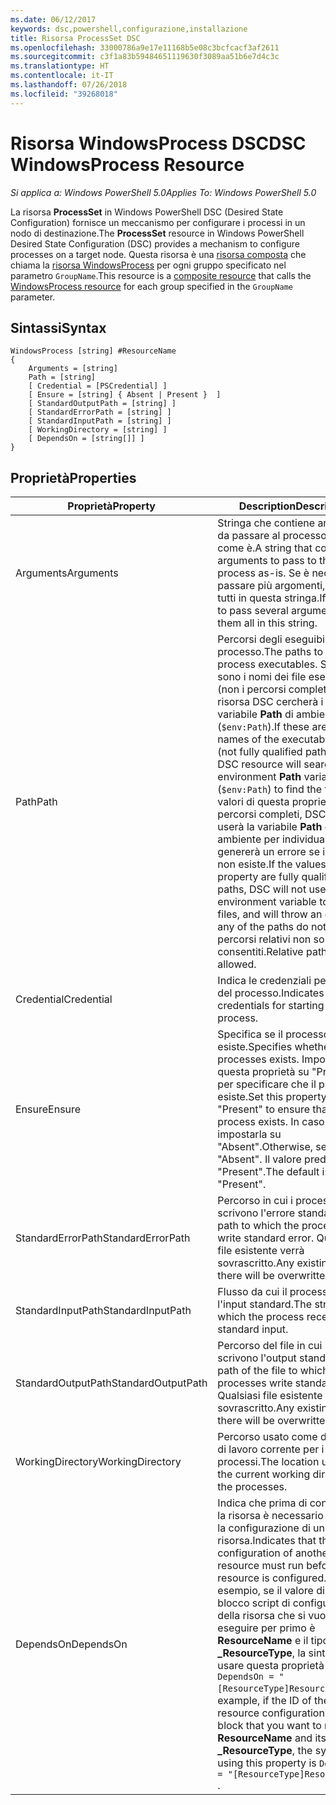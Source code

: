 ```yaml
---
ms.date: 06/12/2017
keywords: dsc,powershell,configurazione,installazione
title: Risorsa ProcessSet DSC
ms.openlocfilehash: 33000786a9e17e11168b5e08c3bcfcacf3af2611
ms.sourcegitcommit: c3f1a83b59484651119630f3089aa51b6e7d4c3c
ms.translationtype: HT
ms.contentlocale: it-IT
ms.lasthandoff: 07/26/2018
ms.locfileid: "39268018"
---
```

# <a name="dsc-windowsprocess-resource"></a><span data-ttu-id="05084-103">Risorsa WindowsProcess DSC</span><span class="sxs-lookup"><span data-stu-id="05084-103">DSC WindowsProcess Resource</span></span>

<span data-ttu-id="05084-104">_Si applica a: Windows PowerShell 5.0_</span><span class="sxs-lookup"><span data-stu-id="05084-104">_Applies To: Windows PowerShell 5.0_</span></span>

<span data-ttu-id="05084-105">La risorsa **ProcessSet** in Windows PowerShell DSC (Desired State Configuration) fornisce un meccanismo per configurare i processi in un nodo di destinazione.</span><span class="sxs-lookup"><span data-stu-id="05084-105">The **ProcessSet** resource in Windows PowerShell Desired State Configuration (DSC) provides a mechanism to configure processes on a target node.</span></span> <span data-ttu-id="05084-106">Questa risorsa è una [risorsa composta](authoringResourceComposite.md) che chiama la [risorsa WindowsProcess](windowsProcessResource.md) per ogni gruppo specificato nel parametro `GroupName`.</span><span class="sxs-lookup"><span data-stu-id="05084-106">This resource is a [composite resource](authoringResourceComposite.md) that calls the [WindowsProcess resource](windowsProcessResource.md) for each group specified in the `GroupName` parameter.</span></span>

## <a name="syntax"></a><span data-ttu-id="05084-107">Sintassi</span><span class="sxs-lookup"><span data-stu-id="05084-107">Syntax</span></span>

```
WindowsProcess [string] #ResourceName
{
    Arguments = [string]
    Path = [string]
    [ Credential = [PSCredential] ]
    [ Ensure = [string] { Absent | Present }  ]
    [ StandardOutputPath = [string] ]
    [ StandardErrorPath = [string] ]
    [ StandardInputPath = [string] ]
    [ WorkingDirectory = [string] ]
    [ DependsOn = [string[]] ]
}
```

## <a name="properties"></a><span data-ttu-id="05084-108">Proprietà</span><span class="sxs-lookup"><span data-stu-id="05084-108">Properties</span></span>

| <span data-ttu-id="05084-109">Proprietà</span><span class="sxs-lookup"><span data-stu-id="05084-109">Property</span></span> | <span data-ttu-id="05084-110">Description</span><span class="sxs-lookup"><span data-stu-id="05084-110">Description</span></span> |
| --- | --- |
| <span data-ttu-id="05084-111">Arguments</span><span class="sxs-lookup"><span data-stu-id="05084-111">Arguments</span></span>| <span data-ttu-id="05084-112">Stringa che contiene argomenti da passare al processo così come è.</span><span class="sxs-lookup"><span data-stu-id="05084-112">A string that contains arguments to pass to the process as-is.</span></span> <span data-ttu-id="05084-113">Se è necessario passare più argomenti, inserirli tutti in questa stringa.</span><span class="sxs-lookup"><span data-stu-id="05084-113">If you need to pass several arguments, put them all in this string.</span></span>|
| <span data-ttu-id="05084-114">Path</span><span class="sxs-lookup"><span data-stu-id="05084-114">Path</span></span>| <span data-ttu-id="05084-115">Percorsi degli eseguibili del processo.</span><span class="sxs-lookup"><span data-stu-id="05084-115">The paths to the process executables.</span></span> <span data-ttu-id="05084-116">Se questi sono i nomi dei file eseguibili (non i percorsi completi), la risorsa DSC cercherà i file nella variabile **Path** di ambiente (`$env:Path`).</span><span class="sxs-lookup"><span data-stu-id="05084-116">If these are the names of the executable files (not fully qualified paths), the DSC resource will search the environment **Path** variable (`$env:Path`) to find the files.</span></span> <span data-ttu-id="05084-117">Se i valori di questa proprietà sono percorsi completi, DSC non userà la variabile **Path** di ambiente per individuare i file e genererà un errore se il percorso non esiste.</span><span class="sxs-lookup"><span data-stu-id="05084-117">If the values of this property are fully qualified paths, DSC will not use the **Path** environment variable to find the files, and will throw an error if any of the paths do not exist.</span></span> <span data-ttu-id="05084-118">I percorsi relativi non sono consentiti.</span><span class="sxs-lookup"><span data-stu-id="05084-118">Relative paths are not allowed.</span></span>|
| <span data-ttu-id="05084-119">Credential</span><span class="sxs-lookup"><span data-stu-id="05084-119">Credential</span></span>| <span data-ttu-id="05084-120">Indica le credenziali per l'avvio del processo.</span><span class="sxs-lookup"><span data-stu-id="05084-120">Indicates the credentials for starting the process.</span></span>|
| <span data-ttu-id="05084-121">Ensure</span><span class="sxs-lookup"><span data-stu-id="05084-121">Ensure</span></span>| <span data-ttu-id="05084-122">Specifica se il processo esiste.</span><span class="sxs-lookup"><span data-stu-id="05084-122">Specifies whether the processes exists.</span></span> <span data-ttu-id="05084-123">Impostare questa proprietà su "Present" per specificare che il processo esiste.</span><span class="sxs-lookup"><span data-stu-id="05084-123">Set this property to "Present" to ensure that the process exists.</span></span> <span data-ttu-id="05084-124">In caso contrario, impostarla su "Absent".</span><span class="sxs-lookup"><span data-stu-id="05084-124">Otherwise, set it to "Absent".</span></span> <span data-ttu-id="05084-125">Il valore predefinito è "Present".</span><span class="sxs-lookup"><span data-stu-id="05084-125">The default is "Present".</span></span>|
| <span data-ttu-id="05084-126">StandardErrorPath</span><span class="sxs-lookup"><span data-stu-id="05084-126">StandardErrorPath</span></span>| <span data-ttu-id="05084-127">Percorso in cui i processi scrivono l'errore standard.</span><span class="sxs-lookup"><span data-stu-id="05084-127">The path to which the processes write standard error.</span></span> <span data-ttu-id="05084-128">Qualsiasi file esistente verrà sovrascritto.</span><span class="sxs-lookup"><span data-stu-id="05084-128">Any existing file there will be overwritten.</span></span>|
| <span data-ttu-id="05084-129">StandardInputPath</span><span class="sxs-lookup"><span data-stu-id="05084-129">StandardInputPath</span></span>| <span data-ttu-id="05084-130">Flusso da cui il processo riceve l'input standard.</span><span class="sxs-lookup"><span data-stu-id="05084-130">The stream from which the process receives standard input.</span></span>|
| <span data-ttu-id="05084-131">StandardOutputPath</span><span class="sxs-lookup"><span data-stu-id="05084-131">StandardOutputPath</span></span>| <span data-ttu-id="05084-132">Percorso del file in cui i processi scrivono l'output standard.</span><span class="sxs-lookup"><span data-stu-id="05084-132">The path of the file to which the processes write standard output.</span></span> <span data-ttu-id="05084-133">Qualsiasi file esistente verrà sovrascritto.</span><span class="sxs-lookup"><span data-stu-id="05084-133">Any existing file there will be overwritten.</span></span>|
| <span data-ttu-id="05084-134">WorkingDirectory</span><span class="sxs-lookup"><span data-stu-id="05084-134">WorkingDirectory</span></span>| <span data-ttu-id="05084-135">Percorso usato come directory di lavoro corrente per i processi.</span><span class="sxs-lookup"><span data-stu-id="05084-135">The location used as the current working directory for the processes.</span></span>|
| <span data-ttu-id="05084-136">DependsOn</span><span class="sxs-lookup"><span data-stu-id="05084-136">DependsOn</span></span> | <span data-ttu-id="05084-137">Indica che prima di configurare la risorsa è necessario eseguire la configurazione di un'altra risorsa.</span><span class="sxs-lookup"><span data-stu-id="05084-137">Indicates that the configuration of another resource must run before this resource is configured.</span></span> <span data-ttu-id="05084-138">Ad esempio, se il valore di ID del blocco script di configurazione della risorsa che si vuole eseguire per primo è **ResourceName** e il tipo è **_ResourceType**, la sintassi per usare questa proprietà è `DependsOn = "[ResourceType]ResourceName"`.</span><span class="sxs-lookup"><span data-stu-id="05084-138">For example, if the ID of the resource configuration script block that you want to run first is **ResourceName** and its type is **_ResourceType**, the syntax for using this property is `DependsOn = "[ResourceType]ResourceName"` .</span></span>|